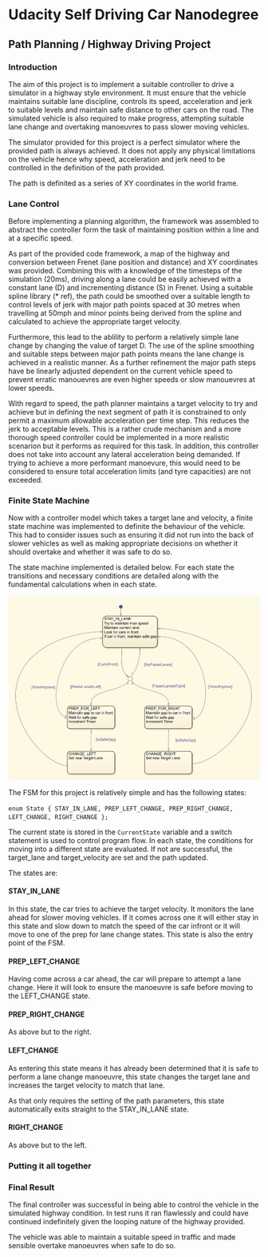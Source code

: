 # Udacity Self Driving Car Nanodegree 
## Path Planning / Highway Driving Project

[//]: # (Image References)
[image1]: ./fsm.png "Finite State Machine"

### Introduction

The aim of this project is to implement a suitable controller to drive a simulator in a highway style environment. It must ensure that the vehicle maintains suitable lane discipline, controls its speed, acceleration and jerk to suitable levels and maintain safe distance to other cars on the road. The simulated vehicle is also required to make progress, attempting suitable lane change and overtaking manoeuvres to pass slower moving vehicles.

The simulator provided for this project is a perfect simulator where the provided path is always achieved. It does not apply any physical limitations on the vehicle hence why speed, acceleration and jerk need to be controlled in the definition of the path provided. 

The path is definited as a series of XY coordinates in the world frame. 

### Lane Control

Before implementing a planning algorithm, the framework was assembled to abstract the controller form the task of maintaining position within a line and at a specific speed. 

As part of the provided code framework, a map of the highway and conversion between Frenet (lane position and distance) and XY coordinates was provided. Combining this with a knowledge of the timesteps of the simulation (20ms), driving along a lane could be easily achieved with a constant lane (D) and incrementing distance (S) in Frenet. Using a suitable spline library (* ref), the path could be smoothed over a suitable length to control levels of jerk with major path points spaced at 30 metres when travelling at 50mph and minor points being derived from the spline and calculated to achieve the appropriate target velocity. 

Furthermore, this lead to the ablility to perform a relatively simple lane change by changing the value of target D. The use of the spline smoothing and suitable steps between major path points means the lane change is achieved in a realistic manner. As a further refinement the major path steps have be linearly adjusted dependent on the current vehicle speed to prevent erratic manouevres are even higher speeds or slow manouevres at lower speeds.

With regard to speed, the path planner maintains a target velocity to try and achieve but in defining the next segment of path it is constrained to only permit a maximum allowable acceleration per time step. This reduces the jerk to acceptable levels. This is a rather crude mechanism and a more thorough speed controller could be implemented in a more realistic scenarion but it performs as required for this task. In addition, this controller does not take into account any lateral acceleration being demanded. If trying to achieve a more performant manoevure, this would need to be considered to ensure total acceleration limits (and tyre capacities) are not exceeded.

### Finite State Machine

Now with a controller model which takes a target lane and velocity, a finite state machine was implemented to definite the behaviour of the vehicle. This had to consider issues such as ensuring it did not run into the back of slower vehicles as well as making appropriate decisions on whether it should overtake and whether it was safe to do so.

The state machine implemented is detailed below. For each state the transitions and necessary conditions are detailed along with the fundamental calculations when in each state.


![alt text][image1]


The FSM for this project is relatively simple and has the following states:

`enum State { STAY_IN_LANE, PREP_LEFT_CHANGE, PREP_RIGHT_CHANGE, LEFT_CHANGE, RIGHT_CHANGE };`

The current state is stored in the `CurrentState` variable and a switch statement is used to control program flow. In each state, the conditions for moving into a different state are evaluated. If not are successful, the target_lane and target_velocity are set and the path updated.

The states are:

#### STAY_IN_LANE

In this state, the car tries to achieve the target velocity. It monitors the lane ahead for slower moving vehicles. If it comes across one it will either stay in this state and slow down to match the speed of the car infront or it will move to one of the prep for lane change states. This state is also the entry point of the FSM.

#### PREP_LEFT_CHANGE

Having come across a car ahead, the car will prepare to attempt a lane change. Here it will look to ensure the manoeuvre is safe before moving to the LEFT_CHANGE state.

#### PREP_RIGHT_CHANGE

As above but to the right.

#### LEFT_CHANGE

As entering this state means it has already been determined that it is safe to perform a lane change manoeuvre, this state changes the target lane and increases the target velocity to match that lane.

As that only requires the setting of the path parameters, this state automatically exits straight to the STAY_IN_LANE state.

#### RIGHT_CHANGE

As above but to the left.

### Putting it all together


### Final Result

The final controller was successful in being able to control the vehicle in the simulated highway condition. In test runs it ran flawlessly and could have continued indefinitely given the looping nature of the highway provided. 

The vehicle was able to maintain a suitable speed in traffic and made sensible overtake manoeuvres when safe to do so. 



